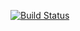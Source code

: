 [![Build Status](https://travis-ci.org/moguchev/lab05.svg?branch=master)](https://travis-ci.org/moguchev/lab05)
